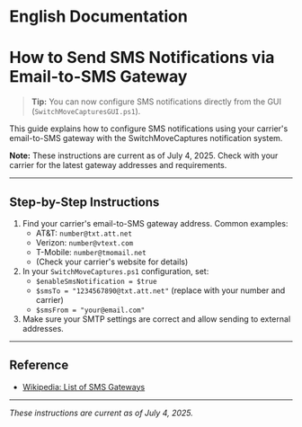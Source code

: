 # English Documentation

# How to Send SMS Notifications via Email-to-SMS Gateway


> **Tip:** You can now configure SMS notifications directly from the GUI (`SwitchMoveCapturesGUI.ps1`).

This guide explains how to configure SMS notifications using your carrier's email-to-SMS gateway with the SwitchMoveCaptures notification system.

**Note:** These instructions are current as of July 4, 2025. Check with your carrier for the latest gateway addresses and requirements.

---

## Step-by-Step Instructions

1. Find your carrier's email-to-SMS gateway address. Common examples:
   - AT&T: `number@txt.att.net`
   - Verizon: `number@vtext.com`
   - T-Mobile: `number@tmomail.net`
   - (Check your carrier's website for details)
2. In your `SwitchMoveCaptures.ps1` configuration, set:
   - `$enableSmsNotification = $true`
   - `$smsTo = "1234567890@txt.att.net"` (replace with your number and carrier)
   - `$smsFrom = "your@email.com"`
3. Make sure your SMTP settings are correct and allow sending to external addresses.

---

## Reference
- [Wikipedia: List of SMS Gateways](https://en.wikipedia.org/wiki/SMS_gateway#Email_clients)

---

*These instructions are current as of July 4, 2025.*
